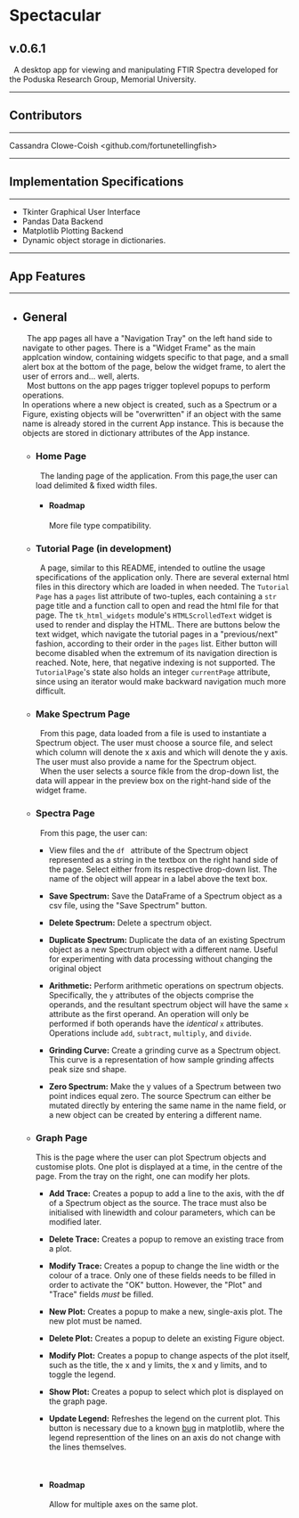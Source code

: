 # **Spectacular** #

## v.0.6.1 ##

 &nbsp; A desktop app for viewing and manipulating FTIR Spectra developed for the Poduska Research Group, Memorial University.

---
 ## **Contributors** ##
 ---
 Cassandra Clowe-Coish <github.com/fortunetellingfish>  

---
 ## **Implementation Specifications** ##
 ---
 + Tkinter  Graphical User Interface
+ Pandas Data Backend
+ Matplotlib Plotting Backend
+ Dynamic object storage in dictionaries.

---
## **App Features** ##
---
* ## General ##
    &nbsp; The app pages all have a "Navigation Tray" on the left hand side to navigate to other pages. There is a "Widget Frame" as the main applcation window, containing widgets specific to that page, and a small alert box at the bottom of the page, below the widget frame, to alert the user of errors and... well, alerts.  
   &nbsp;  Most buttons on the app pages trigger toplevel popups to perform operations.  
    In operations where a new object is created, such as a Spectrum or a Figure, existing objects will be "overwritten" if an object with the same name is already stored in the current App instance. This is because the objects are stored in dictionary attributes of the App instance.

    + ### Home Page ###
        &nbsp; The landing page of the application. 
        From this page,the user can load delimited & fixed width files.
        + #### Roadmap ####
          More file type compatibility.

    + ### Tutorial Page  (**in development**) ###
        &nbsp; A page, similar to this README, intended to outline the usage specifications of the application only. There are several external html files in this directory which are loaded in when needed. The `Tutorial Page` has a `pages` list attribute of two-tuples, each containing a `str` page title and a function call to open and read the html file for that page. The `tk_html_widgets` module's `HTMLScrolledText` widget is used to render and display the HTML. There are buttons below the text widget, which navigate the tutorial pages in a "previous/next" fashion, according to their order in the `pages` list. Either button will become disabled when the extremum of its navigation direction is reached. Note, here, that negative indexing is not supported. The `TutorialPage`'s state also holds an integer `currentPage` attribute, since using an iterator would make backward navigation much more difficult.

    + ### Make Spectrum Page ###
         &nbsp; From this page, data loaded from a file is used to instantiate a Spectrum object. The user must choose a source file, and select which column will denote the x axis and which will denote the y axis. The user must also provide a name for the Spectrum object.  
         &nbsp; When the user selects a source fikle from the drop-down list, the data will appear in the preview box on the right-hand side of the widget frame.

    + ### Spectra Page ###
      &nbsp; From this page, the user can:  
      + View files and  the `df ` attribute of the Spectrum object represented as a string in the textbox on the right hand side of the page. Select either from its respective drop-down list. The name of the object will appear in a label above the text box.

      + __Save Spectrum:__ Save the DataFrame of a Spectrum object as a csv file, using the "Save Spectrum" button.
    
      + __Delete Spectrum:__ Delete a spectrum object.

      + __Duplicate Spectrum:__ Duplicate the data of an existing Spectrum object as a new Spectrum object with a different name. Useful for experimenting with data processing without changing the original object

      + __Arithmetic:__ Perform arithmetic operations on spectrum objects. Specifically, the `y` attributes of the objects comprise the operands, and the resultant spectrum object will have the same `x` attribute as the first operand. An operation will only be performed if both operands have the *identical* `x` attributes. Operations include `add`, `subtract`, `multiply`, and `divide`.

      + __Grinding Curve:__ Create a grinding curve as a Spectrum object. This curve is a representation of how sample grinding affects peak size snd shape.

      + __Zero Spectrum:__ Make the y values of a Spectrum between two point indices equal zero. The source Spectrum can either be mutated directly by entering the same name in the name field, or a new object can be created by entering a different name.

    + ### Graph Page ###
        This is the page where the user can plot Spectrum objects and customise plots. One plot is displayed at a time, in the centre of the page. From the tray on the right, one can modify her plots.

         + __Add Trace:__ Creates a popup to add a line to the axis, with the df of a Spectrum object as the source. The trace must also be initialised with linewidth and colour parameters, which can be modified later.

         + __Delete Trace:__ Creates a popup to remove an existing trace from a plot.

         + __Modify Trace:__ Creates a popup to change the line width or the colour of a trace. Only one of these fields needs to be filled in order to activate the "OK" button. However, the "Plot" and "Trace" fields *must* be filled.

         + __New Plot:__ Creates a popup to make a new, single-axis plot. The new plot must be named.  

         + __Delete Plot:__
         Creates a popup to delete an existing Figure object.

         + __Modify Plot:__ Creates a popup to change aspects of the plot itself, such as the title, the x and y limits, the x and y limits, and to toggle the legend.

         + __Show Plot:__ Creates a popup to select which plot is displayed on the graph page.

         + __Update Legend:__ Refreshes the legend on the current plot. This button is necessary due to a known [bug][] in matplotlib, where the legend representtion of the lines on an axis do not change with the lines themselves.
         
         [bug]: https://github.com/matplotlib/matplotlib/issues/2035  
          
        &nbsp;
         + #### Roadmap ####
           Allow for multiple axes on the same plot.
